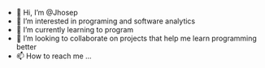 - 👋 Hi, I’m @Jhosep
- 👀 I’m interested in programing and software analytics
- 🌱 I’m currently learning to program 
- 💞️ I’m looking to collaborate on projects that help me learn programming better
- 📫 How to reach me ...

<!---
Jhosep2022/Jhosep2022 is a ✨ special ✨ repository because its `README.md` (this file) appears on your GitHub profile.
You can click the Preview link to take a look at your changes.
--->
